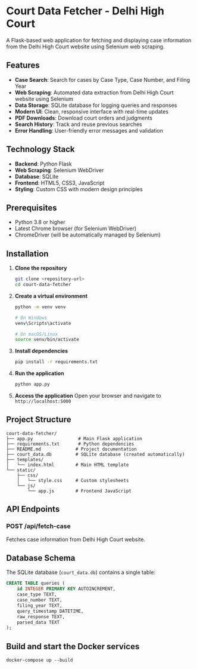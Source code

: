 # Court Data Fetcher - Delhi High Court

A Flask-based web application for fetching and displaying case information from the Delhi High Court website using Selenium web scraping.

## Features

- **Case Search**: Search for cases by Case Type, Case Number, and Filing Year
- **Web Scraping**: Automated data extraction from Delhi High Court website using Selenium
- **Data Storage**: SQLite database for logging queries and responses
- **Modern UI**: Clean, responsive interface with real-time updates
- **PDF Downloads**: Download court orders and judgments
- **Search History**: Track and reuse previous searches
- **Error Handling**: User-friendly error messages and validation

## Technology Stack

- **Backend**: Python Flask
- **Web Scraping**: Selenium WebDriver
- **Database**: SQLite
- **Frontend**: HTML5, CSS3, JavaScript 
- **Styling**: Custom CSS with modern design principles

## Prerequisites

- Python 3.8 or higher
- Latest Chrome browser (for Selenium WebDriver)
- ChromeDriver (will be automatically managed by Selenium)

## Installation

1. **Clone the repository**
   ```bash
   git clone <repository-url>
   cd court-data-fetcher
   ```

2. **Create a virtual environment**
   ```bash
   python -m venv venv
   
   # On Windows
   venv\Scripts\activate
   
   # On macOS/Linux
   source venv/bin/activate
   ```

3. **Install dependencies**
   ```bash
   pip install -r requirements.txt
   ```

4. **Run the application**
   ```bash
   python app.py
   ```

5. **Access the application**
   Open your browser and navigate to `http://localhost:5000`

## Project Structure

```
court-data-fetcher/
├── app.py                 # Main Flask application
├── requirements.txt       # Python dependencies
├── README.md             # Project documentation
├── court_data.db         # SQLite database (created automatically)
├── templates/
│   └── index.html        # Main HTML template
└── static/
    ├── css/
    │   └── style.css     # Custom stylesheets
    └── js/
        └── app.js        # Frontend JavaScript
```

## API Endpoints

### POST /api/fetch-case
Fetches case information from Delhi High Court website.



## Database Schema

The SQLite database (`court_data.db`) contains a single table:

```sql
CREATE TABLE queries (
    id INTEGER PRIMARY KEY AUTOINCREMENT,
    case_type TEXT,
    case_number TEXT,
    filing_year TEXT,
    query_timestamp DATETIME,
    raw_response TEXT,
    parsed_data TEXT
);
```
## Build and start the Docker services

```docker-compose up --build```

